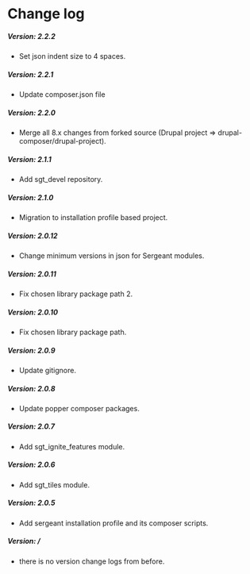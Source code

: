 # Change log

##### Version: 2.2.2
- Set json indent size to 4 spaces.

##### Version: 2.2.1
- Update composer.json file

##### Version: 2.2.0
- Merge all 8.x changes from forked source (Drupal project => drupal-composer/drupal-project).

##### Version: 2.1.1
- Add sgt_devel repository.

##### Version: 2.1.0
- Migration to installation profile based project.

##### Version: 2.0.12
- Change minimum versions in json for Sergeant modules.

##### Version: 2.0.11
- Fix chosen library package path 2.

##### Version: 2.0.10
- Fix chosen library package path.

##### Version: 2.0.9
- Update gitignore.

##### Version: 2.0.8
- Update popper composer packages.

##### Version: 2.0.7
- Add sgt_ignite_features module.

##### Version: 2.0.6
- Add sgt_tiles module.

##### Version: 2.0.5
- Add sergeant installation profile and its composer scripts.

##### Version: /
- there is no version change logs from before.
